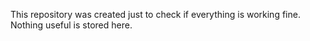 This repository was created just to check if everything is working fine.
Nothing useful is stored here.
